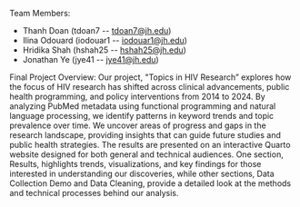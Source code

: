Team Members:
- Thanh Doan (tdoan7 -- tdoan7@jh.edu)
- Ilina Odouard (iodouar1 -- iodouar1@jh.edu)
- Hridika Shah (hshah25 -- hshah25@jh.edu)
- Jonathan Ye (jye41 -- jye41@jh.edu)

Final Project Overview:
Our project, "Topics in HIV Research” explores how the focus of HIV research has shifted across clinical advancements, public health programming, and policy interventions from 2014 to 2024. By analyzing PubMed metadata using functional programming and natural language processing, we identify patterns in keyword trends and topic prevalence over time. We uncover areas of progress and gaps in the research landscape, providing insights that can guide future studies and public health strategies. The results are presented on an interactive Quarto website designed for both general and technical audiences. One section, Results, highlights trends, visualizations, and key findings for those interested in understanding our discoveries, while other sections, Data Collection Demo and Data Cleaning, provide a detailed look at the methods and technical processes behind our analysis.
